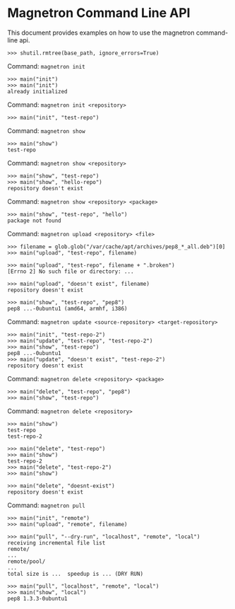 # Magnetron Command Line API

This document provides examples on how to use the magnetron command-line api.

    >>> shutil.rmtree(base_path, ignore_errors=True)

Command: `magnetron init`

    >>> main("init")
    >>> main("init")
    already initialized

Command: `magnetron init <repository>`

    >>> main("init", "test-repo")

Command: `magnetron show`

    >>> main("show")
    test-repo

Command: `magnetron show <repository>`

    >>> main("show", "test-repo")
    >>> main("show", "hello-repo")
    repository doesn't exist

Command: `magnetron show <repository> <package>`

    >>> main("show", "test-repo", "hello")
    package not found

Command: `magnetron upload <repository> <file>`

    >>> filename = glob.glob("/var/cache/apt/archives/pep8_*_all.deb")[0]
    >>> main("upload", "test-repo", filename)

    >>> main("upload", "test-repo", filename + ".broken")
    [Errno 2] No such file or directory: ...

    >>> main("upload", "doesn't exist", filename)
    repository doesn't exist

    >>> main("show", "test-repo", "pep8")
    pep8 ...-0ubuntu1 (amd64, armhf, i386)

Command: `magnetron update <source-repository> <target-repository>`

    >>> main("init", "test-repo-2")
    >>> main("update", "test-repo", "test-repo-2")
    >>> main("show", "test-repo")
    pep8 ...-0ubuntu1
    >>> main("update", "doesn't exist", "test-repo-2")
    repository doesn't exist

Command: `magnetron delete <repository> <package>`

    >>> main("delete", "test-repo", "pep8")
    >>> main("show", "test-repo")

Command: `magnetron delete <repository>`

    >>> main("show")
    test-repo
    test-repo-2

    >>> main("delete", "test-repo")
    >>> main("show")
    test-repo-2
    >>> main("delete", "test-repo-2")
    >>> main("show")

    >>> main("delete", "doesnt-exist")
    repository doesn't exist

Command: `magnetron pull`

    >>> main("init", "remote")
    >>> main("upload", "remote", filename)

    >>> main("pull", "--dry-run", "localhost", "remote", "local")
    receiving incremental file list
    remote/
    ...
    remote/pool/
    ...
    total size is ...  speedup is ... (DRY RUN)

    >>> main("pull", "localhost", "remote", "local")
    >>> main("show", "local")
    pep8 1.3.3-0ubuntu1
